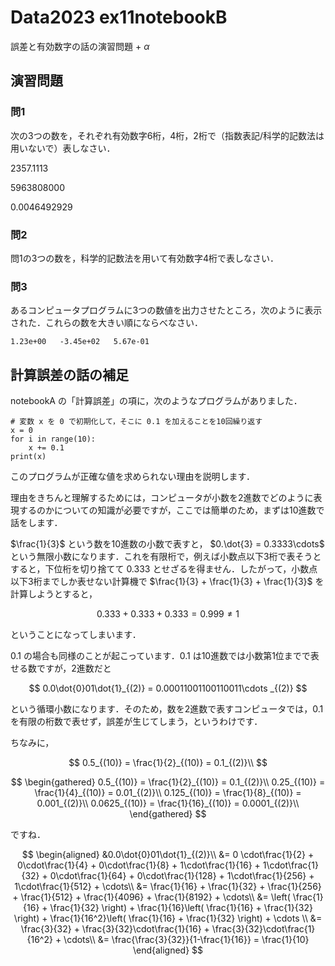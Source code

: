# Data2023 ex11notebookB

誤差と有効数字の話の演習問題 + $\alpha$

## 演習問題

### 問1

次の3つの数を，それぞれ有効数字6桁，4桁，2桁で（指数表記/科学的記数法は用いないで）表しなさい．

2357.1113

5963808000

0.0046492929

### 問2

問1の3つの数を，科学的記数法を用いて有効数字4桁で表しなさい．

### 問3

あるコンピュータプログラムに3つの数値を出力させたところ，次のように表示された．これらの数を大きい順にならべなさい．

```
1.23e+00   -3.45e+02   5.67e-01
```

## 計算誤差の話の補足

notebookA の「計算誤差」の項に，次のようなプログラムがありました．
```
# 変数 x を 0 で初期化して，そこに 0.1 を加えることを10回繰り返す
x = 0
for i in range(10):
    x += 0.1
print(x)
```
このプログラムが正確な値を求められない理由を説明します．

理由をきちんと理解するためには，コンピュータが小数を2進数でどのように表現するのかについての知識が必要ですが，ここでは簡単のため，まずは10進数で話をします．

$\frac{1}{3}$ という数を10進数の小数で表すと， $0.\dot{3} = 0.3333\cdots$ という無限小数になります．これを有限桁で，例えば小数点以下3桁で表そうとすると，下位桁を切り捨てて $0.333$ とせざるを得ません．したがって，小数点以下3桁までしか表せない計算機で $\frac{1}{3} + \frac{1}{3} + \frac{1}{3}$ を計算しようとすると，

$$
0.333 + 0.333 + 0.333 = 0.999 \ne 1
$$

ということになってしまいます．

$0.1$ の場合も同様のことが起こっています．$0.1$ は10進数では小数第1位までで表せる数ですが，2進数だと 

$$
0.0\dot{0}01\dot{1}_{(2)} = 0.00011001100110011\cdots _{(2)}
$$

という循環小数になります．そのため，数を2進数で表すコンピュータでは，$0.1$ を有限の桁数で表せず，誤差が生じてしまう，というわけです．

ちなみに，

$$
0.5_{(10)} = \frac{1}{2}_{(10)} = 0.1_{(2)}\\
$$

$$
\begin{gathered}
0.5_{(10)} = \frac{1}{2}_{(10)} = 0.1_{(2)}\\
0.25_{(10)} = \frac{1}{4}_{(10)} = 0.01_{(2)}\\
0.125_{(10)} = \frac{1}{8}_{(10)} = 0.001_{(2)}\\
0.0625_{(10)} = \frac{1}{16}_{(10)} = 0.0001_{(2)}\\
\end{gathered}
$$

ですね．

$$
\begin{aligned}
&0.0\dot{0}01\dot{1}_{(2)}\\
 &= 0 \cdot\frac{1}{2} + 0\cdot\frac{1}{4} + 0\cdot\frac{1}{8} + 1\cdot\frac{1}{16} + 1\cdot\frac{1}{32} + 0\cdot\frac{1}{64} + 0\cdot\frac{1}{128} + 1\cdot\frac{1}{256} + 1\cdot\frac{1}{512} + \cdots\\
&= \frac{1}{16} + \frac{1}{32} + \frac{1}{256} + \frac{1}{512} + \frac{1}{4096} + \frac{1}{8192} + \cdots\\
&= \left( \frac{1}{16} + \frac{1}{32} \right) + \frac{1}{16}\left( \frac{1}{16} + \frac{1}{32} \right) + \frac{1}{16^2}\left( \frac{1}{16} + \frac{1}{32} \right) + \cdots \\
&= \frac{3}{32} + \frac{3}{32}\cdot\frac{1}{16} + \frac{3}{32}\cdot\frac{1}{16^2} + \cdots\\
&= \frac{\frac{3}{32}}{1-\frac{1}{16}} = \frac{1}{10}
\end{aligned}
$$